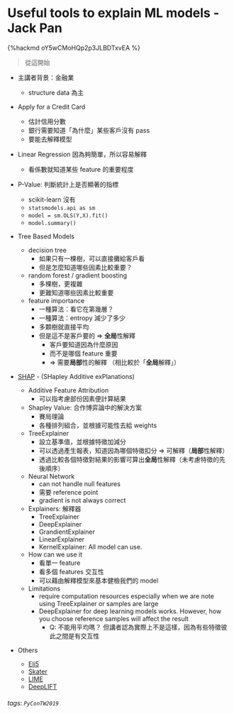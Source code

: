 # Useful tools to explain ML models - Jack Pan

{%hackmd oY5wCMoHQp2p3JLBDTxvEA %}

> 從這開始

* 主講者背景：金融業
    * structure data 為主
* Apply for a Credit Card
    * 估計信用分數
    * 銀行需要知道「為什麼」某些客戶沒有 pass
    * 要能去解釋模型
* Linear Regression 因為夠簡單，所以容易解釋
    * 看係數就知道某些 feature 的重要程度
* P-Value: 判斷統計上是否顯著的指標
    * scikit-learn 沒有
    * `statsmodels.api as sm`
    * `model = sm.OLS(Y,X).fit()`
    * `model.summary()`
* Tree Based Models
    * decision tree
        * 如果只有一棵樹，可以直接攤給客戶看
        * 但是怎麼知道哪些因素比較重要？
    * random forest / gradient boosting
        * 多棵樹，更複雜
        * 更難知道哪些因素比較重要
    * feature importance
        * 一種算法：看它在第幾層？
        * 一種算法：entropy 減少了多少
        * 多顆樹就直接平均
        * 但是這不是客戶要的 => **全局**性解釋
            * 客戶要知道因為什麼原因
            * 而不是哪個 feature 重要
            * => 需要**局部**性的解釋 （相比較於「**全局**解釋」）
* [SHAP](https://github.com/slundberg/shap) - (SHapley Additive exPlanations)
    * Additive Feature Attribution
        * 可以指考慮部份因素便計算結果
    * Shapley Value: 合作博弈論中的解決方案
        * 賽局理論
        * 各種排列組合，並根據可能性去給 weights
    * TreeExplainer
        * 設立基準值，並根據特徵加減分
        * 可以透過產生報表，知道因為哪個特徵扣分 => 可解釋（**局部**性解釋）
        * 透過比較各個特徵對結果的影響可算出**全局**性解釋（未考慮特徵的先後順序）
    * Neural Network
        * can not handle null features
        * 需要 reference point
        * gradient is not always correct
    * Explainers: 解釋器
        * TreeExplainer
        * DeepExplainer
        * GrandientExplainer
        * LinearExplainer
        * KernelExplainer: All model can use.
    * How can we use it
        * 看單一 feature
        * 看多個 features 交互性
        * 可以藉由解釋模型來基本健檢我們的 model
    * Limitations
        * require computation resources especially when we are note using TreeExplainer or samples are large
        * DeepExplainer for deep learning models works. However, how you choose reference samples will affect the result
            * Q: 不能用平均嗎？ 但講者認為實際上不是這樣，因為有些特徵彼此之間是有交互性

* Others
    * [Eli5](https://eli5.readthedocs.io/en/latest/)
    * [Skater](https://github.com/oracle/Skater)
    * [LIME](https://github.com/marcotcr/lime)
    * [DeepLIFT](https://github.com/kundajelab/deeplift)
      
###### tags: `PyConTW2019`



